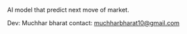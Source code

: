AI model that predict next move of market. 

Dev: Muchhar bharat
contact: muchharbharat10@gmail.com
